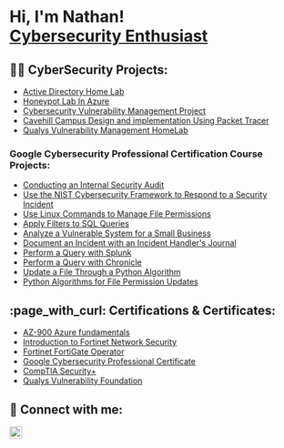 <h1>Hi, I'm Nathan! <br/><a href="https://github.com/Natej2001"><a href="linkedin.com/in/nathan-james-3567551aa">Cybersecurity Enthusiast</a></h1>

<h2>👨‍💻 CyberSecurity Projects:</h2>

  - [Active Directory Home Lab](https://github.com/Natej2001/Active-Directory-Lab)
  - [Honeypot Lab In Azure](https://github.com/Natej2001/HoneyPot-lab-In-Azure)
  - [Cybersecurity Vulnerability Management Project](https://github.com/Nate-NJ/Cybersecurity-Vulnerability-Management-Project)
  - [Cavehill Campus Design and implementation Using Packet Tracer](https://github.com/Natej2001/Campus-Network-Design-Using-Packet-Tracer)
  -  [Qualys Vulnerability Management HomeLab](https://github.com/Nate-NJ/Qualys)


<h3>Google Cybersecurity Professional Certification Course Projects:</h3>

  - [Conducting an Internal Security Audit](https://github.com/Nate-NJ/Google-Cybersecurity-Projects#conducting-an-internal-security-audit-google-cybersecurity-professional-certification)
  - [Use the NIST Cybersecurity Framework to Respond to a Security Incident](https://github.com/Nate-NJ/Google-Cybersecurity-Projects#use-the-nist-cybersecurity-framework-to-respond-to-a-security-incident-google-cybersecurity-professional-certification)
  - [Use Linux Commands to Manage File Permissions](https://github.com/Nate-NJ/Google-Cybersecurity-Projects#use-linux-commands-to-manage-file-permissions-google-cybersecurity-professional-certification)
  - [Apply Filters to SQL Queries](https://github.com/Nate-NJ/Google-Cybersecurity-Projects#apply-filters-to-sql-queries-google-cybersecurity-professional-certification)
  - [Analyze a Vulnerable System for a Small Business](https://github.com/Nate-NJ/Google-Cybersecurity-Projects#analyze-a-vulnerable-system-for-a-small-business-google-cybersecurity-professional-certification)
  - [Document an Incident with an Incident Handler's Journal](https://github.com/Nate-NJ/Google-Cybersecurity-Projects#document-an-incident-with-an-incident-handlers-journal-google-cybersecurity-professional-certification)
  - [Perform a Query with Splunk](https://github.com/Nate-NJ/Perform-a-Query-with-Splunk_/blob/main/README.md)
  - [Perform a Query with Chronicle](https://github.com/Nate-NJ/Perform-a-Query-with-Chronicle./blob/main/README.md)
  - [Update a File Through a Python Algorithm](https://github.com/Nate-NJ/Update-a-File-Through-a-Python-Algorithm./blob/main/README.md)
  - [Python Algorithms for File Permission Updates](https://github.com/Nate-NJ/Algorithm-for-File-Update?tab=readme-ov-file#python-algorithms)


<h2>:page_with_curl: Certifications & Certificates:</h2>

-  [AZ-900 Azure fundamentals](https://learn.microsoft.com/en-gb/users/nathanjames-0690/credentials/b4b99515e6d86648)
-  [Introduction to Fortinet Network Security ](https://github.com/Natej2001/pdfs/blob/main/Course_Completion_Certificate.pdf)
-  [Fortinet FortiGate Operator ](https://www.credly.com/badges/ccead538-365d-4195-b727-a042f2de092d/public_url)
-  [Google Cybersecurity Professional Certificate](https://www.credly.com/badges/0b526bdb-21e0-4434-9293-a0c3b36758ef)
-  [CompTIA Security+ ](https://www.credly.com/badges/1d285a8a-3a6b-499b-b9b9-b9fd7d0886ca/public_url)
-  [Qualys Vulnerability Foundation ]( )




  
<h2> 🤳 Connect with me:</h2>

[<img align="left" alt="Nathan James | LinkedIn" width="22px" src="https://cdn.jsdelivr.net/npm/simple-icons@v3/icons/linkedin.svg" />][linkedin]

[linkedin]:https://www.LinkedIn.com/in/nathan-james-3567551aa

<!--
**Natej2001/Natej2001** is a ✨ _special_ ✨ repository because its `README.md` (this file) appears on your GitHub profile.

Here are some ideas to get you started:

- 🔭 I’m currently working on ...
- 🌱 I’m currently learning ...
- 👯 I’m looking to collaborate on ...
- 🤔 I’m looking for help with ...
- 💬 Ask me about ...
- 📫 How to reach me: ...
- 😄 Pronouns: ...
- ⚡ Fun fact: ...
-->
